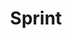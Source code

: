 ---
# This topic lives at
# https://digital.gov/topics/sprint

# Topic Title
title: "Sprint"

# description — keep it short and clear
# summary: ""

# Weight
weight: 1

# For more information on managing topics,
# see https://github.com/GSA/digitalgov.gov/wiki/topics
---